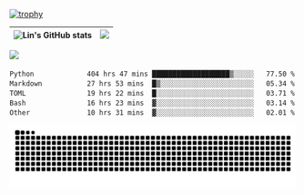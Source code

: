 [![trophy](https://github-profile-trophy.vercel.app/?username=ocss884&column=7)](https://github.com/ocss884)

| ![Lin's GitHub stats](https://github-readme-stats.vercel.app/api?username=ocss884&show_icons=true&hide_border=True&count_private=true) | ![](https://github-readme-streak-stats.herokuapp.com?user=ocss884&hide_border=true&date_format=M%20j%5B%2C%20Y%5D&ring=7EDDCF&fire=7EDDCF") |
| ------------------------------------------------------------ | ------------------------------------------------------------ |

![](https://komarev.com/ghpvc/?username=ocss884&color=brightgreen)

<!--START_SECTION:waka-->

```txt
Python             404 hrs 47 mins ███████████████████▒░░░░░   77.50 %
Markdown           27 hrs 53 mins  █▒░░░░░░░░░░░░░░░░░░░░░░░   05.34 %
TOML               19 hrs 22 mins  █░░░░░░░░░░░░░░░░░░░░░░░░   03.71 %
Bash               16 hrs 23 mins  ▓░░░░░░░░░░░░░░░░░░░░░░░░   03.14 %
Other              10 hrs 31 mins  ▓░░░░░░░░░░░░░░░░░░░░░░░░   02.01 %
```

<!--END_SECTION:waka-->

<p align="center">
   <img src="https://github.com/ocss884/ocss884/blob/output/github-snake.svg" alt="snake">
</p>
